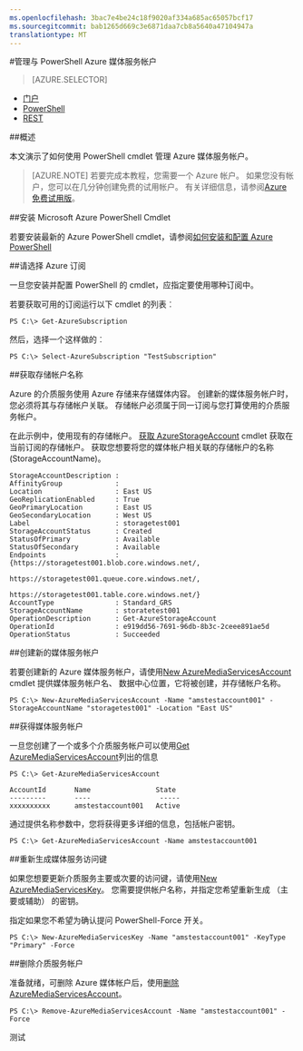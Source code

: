 ```yaml
---
ms.openlocfilehash: 3bac7e4be24c18f9020af334a685ac65057bcf17
ms.sourcegitcommit: bab1265d669c3e6871daa7cb8a5640a47104947a
translationtype: MT
---
```

<properties 
    pageTitle="管理与 PowerShell Azure 媒体服务帐户" 
    description="了解如何管理使用 PowerShell cmdlet 的 Azure 媒体服务帐户。" 
    authors="Juliako" 
    manager="dwrede" 
    editor="" 
    services="media-services" 
    documentationCenter=""/>

<tags 
    ms.service="media-services" 
    ms.workload="media" 
    ms.tgt_pltfrm="na" 
    ms.devlang="na" 
    ms.topic="article" 
    ms.date="08/11/2015"
    ms.author="juliako"/>


#管理与 PowerShell Azure 媒体服务帐户

> [AZURE.SELECTOR]
- [门户](media-services-create-account.md)
- [PowerShell](media-services-manage-with-powershell.md)
- [REST](https://msdn.microsoft.com/library/azure/dn167014.aspx)

##概述 

本文演示了如何使用 PowerShell cmdlet 管理 Azure 媒体服务帐户。

>[AZURE.NOTE]
> 若要完成本教程，您需要一个 Azure 帐户。 如果您没有帐户，您可以在几分钟创建免费的试用帐户。 有关详细信息，请参阅<a href="http://www.windowsazure.com/pricing/free-trial/?WT.mc_id=A8A8397B5" target="_blank">Azure 免费试用版</a>。

##安装 Microsoft Azure PowerShell Cmdlet

若要安装最新的 Azure PowerShell cmdlet，请参阅[如何安装和配置 Azure PowerShell](../powershell-install-configure.md)

##请选择 Azure 订阅

一旦您安装并配置 PowerShell 的 cmdlet，应指定要使用哪种订阅中。 

若要获取可用的订阅运行以下 cmdlet 的列表︰

    PS C:\> Get-AzureSubscription

然后，选择一个这样做的︰

    PS C:\> Select-AzureSubscription "TestSubscription"

 
##获取存储帐户名称

Azure 的介质服务使用 Azure 存储来存储媒体内容。 创建新的媒体服务帐户时，您必须将其与存储帐户关联。 存储帐户必须属于同一订阅与您打算使用的介质服务帐户。 

在此示例中，使用现有的存储帐户。 [获取 AzureStorageAccount](https://msdn.microsoft.com/library/azure/dn495134.aspx) cmdlet 获取在当前订阅的存储帐户。 获取您想要将您的媒体帐户相关联的存储帐户的名称 (StorageAccountName)。

    StorageAccountDescription : 
    AffinityGroup             :
    Location                  : East US
    GeoReplicationEnabled     : True
    GeoPrimaryLocation        : East US
    GeoSecondaryLocation      : West US
    Label                     : storagetest001
    StorageAccountStatus      : Created
    StatusOfPrimary           : Available
    StatusOfSecondary         : Available
    Endpoints                 : {https://storagetest001.blob.core.windows.net/,
                                https://storagetest001.queue.core.windows.net/,
                                https://storagetest001.table.core.windows.net/}
    AccountType               : Standard_GRS
    StorageAccountName        : storatetest001
    OperationDescription      : Get-AzureStorageAccount
    OperationId               : e919dd56-7691-96db-8b3c-2ceee891ae5d
    OperationStatus           : Succeeded

##创建新的媒体服务帐户

若要创建新的 Azure 媒体服务帐户，请使用[New AzureMediaServicesAccount](https://msdn.microsoft.com/library/azure/dn495286.aspx) cmdlet 提供媒体服务帐户名、 数据中心位置，它将被创建，并存储帐户名称。 


    PS C:\> New-AzureMediaServicesAccount -Name "amstestaccount001" -StorageAccountName "storagetest001" -Location "East US"

##获得媒体服务帐户

一旦您创建了一个或多个介质服务帐户可以使用[Get AzureMediaServicesAccount](https://msdn.microsoft.com/library/azure/dn495286.aspx)列出的信息

    
    PS C:\> Get-AzureMediaServicesAccount
    
    AccountId       Name                State
    ---------       ----                 -----
    xxxxxxxxxx      amstestaccount001   Active

通过提供名称参数中，您将获得更多详细的信息，包括帐户密钥。

    PS C:\> Get-AzureMediaServicesAccount -Name amstestaccount001

##重新生成媒体服务访问键

如果您想要更新介质服务主要或次要的访问键，请使用[New AzureMediaServicesKey](https://msdn.microsoft.com/library/azure/dn495215.aspx)。 您需要提供帐户名称，并指定您希望重新生成 （主要或辅助） 的密钥。 

指定如果您不希望为确认提问 PowerShell-Force 开关。

    PS C:\> New-AzureMediaServicesKey -Name "amstestaccount001" -KeyType "Primary" -Force

##删除介质服务帐户

准备就绪，可删除 Azure 媒体帐户后，使用[删除 AzureMediaServicesAccount](https://msdn.microsoft.com/library/azure/dn495220.aspx)。

    PS C:\> Remove-AzureMediaServicesAccount -Name "amstestaccount001" -Force

 
测试
